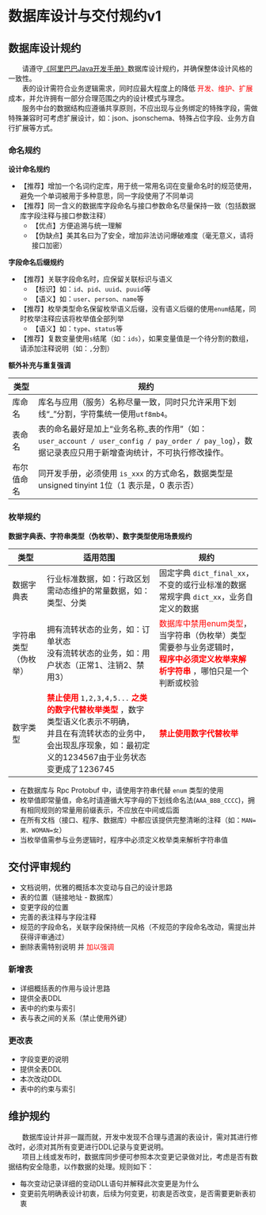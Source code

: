 # 数据库设计与交付规约v1
## 数据库设计规约
　　请遵守[《阿里巴巴Java开发手册》](https://gitee.com/yl-yue/yue-library/raw/master/docs/_media/Java开发手册（嵩山版）.pdf)数据库设计规约，并确保整体设计风格的一致性。<br>
　　表的设计需符合业务逻辑需求，同时应最大程度上的降低 <font color=red>开发、维护、扩展</font> 成本，并允许拥有一部分合理范围之内的设计模式与理念。<br>
　　服务中台的数据结构应遵循共享原则，不应出现与业务绑定的特殊字段，需做特殊兼容时可考虑扩展设计，如：json、jsonschema、特殊占位字段、业务方自行扩展等方式。

### 命名规约
**设计命名规约**
- 【推荐】增加一个名词约定库，用于统一常用名词在变量命名时的规范使用，避免一个单词被用于多种意思，同一字段使用了不同单词
- 【推荐】同一含义的数据库字段命名与接口参数命名尽量保持一致（包括数据库字段注释与接口参数注释）
  - 【优点】方便追溯与统一理解
  - 【伪缺点】美其名曰为了安全，增加非法访问爆破难度（毫无意义，请将接口加密）

**字段命名后缀规约**
- 【推荐】关联字段命名时，应保留关联标识与语义
  - 【标识】如：`id`、`pid`、`uuid`、`puuid`等
  - 【语义】如：`user`、`person`、`name`等
- 【推荐】枚举类型命名保留枚举语义后缀，没有语义后缀的使用`enum`结尾，同时枚举注释应该将枚举值全部列举
  - 【语义】如：`type`、`status`等
- 【推荐】复数变量使用`s`结尾（如：`ids`），如果变量值是一个待分割的数组，请添加注释说明（如：`,`分割）

**额外补充与重复强调**

|类型		|规约																																					|
|--			|--																																						|
|库命名		|库名与应用（服务）名称尽量一致，同时只允许采用下划线“_”分割，字符集统一使用`utf8mb4`。																|
|表命名		|表的命名最好是加上“业务名称_表的作用”（如：`user_account / user_config / pay_order / pay_log`），数据记录表应只用于新增查询统计，不可执行修改操作。	|
|布尔值命名	|同开发手册，必须使用 `is_xxx` 的方式命名，数据类型是 unsigned tinyint 1位（1 表示是，0 表示否）														|

### 枚举规约
**数据字典表、字符串类型（伪枚举）、数字类型使用场景规约**

|类型					|适用范围																																																						|规约																																											|
|--						|--																																																								|--																																												|
|数据字典表				|行业标准数据，如：行政区划 <br>需动态维护的常量数据，如：类型、分类																																							|固定字典 `dict_final_xx`，不变的或行业标准的数据 <br>常规字典 `dict_xx`，业务自定义的数据																						|
|字符串类型（伪枚举）	|拥有流转状态的业务，如：订单状态 <br>没有流转状态的业务，如：用户状态（正常1、注销2、禁用3）																																	|<font color=red>数据库中禁用enum类型</font>，当字符串（伪枚举）类型需要参与业务逻辑时，<br> **<font color=red>程序中必须定义枚举来解析字符串</font>** ，哪怕只是一个判断或校验	|
|数字类型				|**<font color=red>禁止使用</font>** `1,2,3,4,5...` **<font color=red>之类的数字代替枚举类型</font>** ，数字类型语义化表示不明确，<br>并且在有流转状态的业务中，会出现乱序现象，如：最初定义的1234567由于业务状态变更成了1236745|**<font color=red>禁止使用数字代替枚举</font>**																																|

- 在数据库与 Rpc Protobuf 中，请使用字符串代替 `enum` 类型的使用
- 枚举值即常量值，命名时请遵循大写字母的下划线命名法(`AAA_BBB_CCCC`)，拥有相同规则的常量用前缀表示，不应放在中间或后面
- 在所有文档（接口、程序、数据库）中都应该提供完整清晰的注释（如：`MAN=男、WOMAN=女`）
- 当枚举值需参与业务逻辑时，程序中必须定义枚举类来解析字符串值

## 交付评审规约
- 文档说明，优雅的概括本次变动与自己的设计思路
- 表的位置（链接地址 - 数据库）
- 变更字段的位置
- 完善的表注释与字段注释
- 规范的字段命名，关联字段保持统一风格（不规范的字段命名改动，需提出并获得评审通过）
- 删除表需特别说明 并 <font color=red>加以强调</font>

### 新增表
- 详细概括表的作用与设计思路
- 提供全表DDL
- 表中的约束与索引
- 表与表之间的关系（禁止使用外键）

### 更改表
- 字段变更的说明
- 提供全表DDL
- 本次改动DDL
- 表中的约束与索引

## 维护规约
　　数据库设计并非一蹴而就，开发中发现不合理与遗漏的表设计，需对其进行修改时，必须对其所有变更进行DDL记录与变更说明。<br>
　　项目上线或发布时，数据库同步便可参照本次变更记录做对比，考虑是否有数据结构安全隐患，以作数据的处理。规则如下：
- 每次变动记录详细的变动DLL语句并解释此次变更是为什么
- 变更前先明确表设计初衷，后续为何变更，初衷是否改变，是否需要更新表初衷